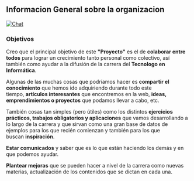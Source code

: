 ## Informacion General sobre la organizacion

[![Chat](https://badges.gitter.im/Unete%20al%20chat.svg)](https://gitter.im/TecnologoInformaticaPaysandu/InformacionGeneral)

### Objetivos

Creo que el principal objetivo de este **"Proyecto"** es el de **colaborar entre todos** para lograr un crecimiento tanto personal como colectivo, así también como ayudar a la difusión de la carrera del **Tecnologo en Informática**.

Algunas de las muchas cosas que podríamos hacer es **compartir el conocimiento** que hemos ido adquiriendo durante todo este tiempo, **artículos interesantes** que encontremos en la web, **ideas, emprendimientos o proyectos** que podamos llevar a cabo, etc.

También cosas tan simples (pero útiles) como los distintos **ejercicios prácticos, trabajos obligatorios y aplicaciones** que vamos desarrollando a lo largo de la carrera y que sirvan como una gran base de datos de ejemplos para los que recién comienzan y también para los que buscan **inspiración**.

**Estar comunicados** y saber que es lo que están haciendo los demás y en que podemos ayudar.

**Plantear mejoras** que se pueden hacer a nivel de la carrera como nuevas materias, actualización de los contenidos que se dictan en cada una.
